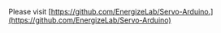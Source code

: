 Please visit [https://github.com/EnergizeLab/Servo-Arduino.](https://github.com/EnergizeLab/Servo-Arduino)
